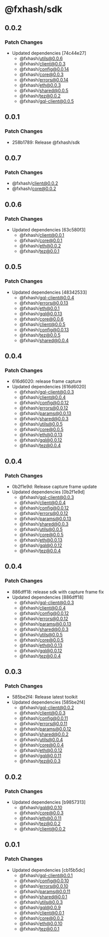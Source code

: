 # @fxhash/sdk

## 0.0.2

### Patch Changes

- Updated dependencies [74c44e27]
  - @fxhash/utils@0.0.6
  - @fxhash/client@0.0.3
  - @fxhash/config@0.0.14
  - @fxhash/core@0.0.3
  - @fxhash/errors@0.0.14
  - @fxhash/eth@0.0.3
  - @fxhash/shared@0.0.5
  - @fxhash/tez@0.0.2
  - @fxhash/gql-client@0.0.5

## 0.0.1

### Patch Changes

- 258b1789: Release @fxhash/sdk

## 0.0.7

### Patch Changes

- @fxhash/client@0.0.2
- @fxhash/core@0.0.2

## 0.0.6

### Patch Changes

- Updated dependencies [63c580f3]
  - @fxhash/client@0.0.1
  - @fxhash/core@0.0.1
  - @fxhash/eth@0.0.2
  - @fxhash/tez@0.0.1

## 0.0.5

### Patch Changes

- Updated dependencies [48342533]
  - @fxhash/gql-client@0.0.4
  - @fxhash/errors@0.0.13
  - @fxhash/eth@0.0.1
  - @fxhash/gql@0.0.13
  - @fxhash/core@0.0.6
  - @fxhash/client@0.0.5
  - @fxhash/config@0.0.13
  - @fxhash/tez@0.0.5
  - @fxhash/shared@0.0.4

## 0.0.4

### Patch Changes

- 616d6020: release frame capture
- Updated dependencies [616d6020]
  - @fxhash/gql-client@0.0.3
  - @fxhash/client@0.0.4
  - @fxhash/config@0.0.12
  - @fxhash/errors@0.0.12
  - @fxhash/params@0.0.13
  - @fxhash/shared@0.0.3
  - @fxhash/utils@0.0.5
  - @fxhash/core@0.0.5
  - @fxhash/eth@0.0.13
  - @fxhash/gql@0.0.12
  - @fxhash/tez@0.0.4

## 0.0.4

### Patch Changes

- 0b2f1e9d: Release capture frame update
- Updated dependencies [0b2f1e9d]
  - @fxhash/gql-client@0.0.3
  - @fxhash/client@0.0.4
  - @fxhash/config@0.0.12
  - @fxhash/errors@0.0.12
  - @fxhash/params@0.0.13
  - @fxhash/shared@0.0.3
  - @fxhash/utils@0.0.5
  - @fxhash/core@0.0.5
  - @fxhash/eth@0.0.13
  - @fxhash/gql@0.0.12
  - @fxhash/tez@0.0.4

## 0.0.4

### Patch Changes

- 886dff18: release sdk with capture frame fix
- Updated dependencies [886dff18]
  - @fxhash/gql-client@0.0.3
  - @fxhash/client@0.0.4
  - @fxhash/config@0.0.12
  - @fxhash/errors@0.0.12
  - @fxhash/params@0.0.13
  - @fxhash/shared@0.0.3
  - @fxhash/utils@0.0.5
  - @fxhash/core@0.0.5
  - @fxhash/eth@0.0.13
  - @fxhash/gql@0.0.12
  - @fxhash/tez@0.0.4

## 0.0.3

### Patch Changes

- 585be2f4: Release latest toolkit
- Updated dependencies [585be2f4]
  - @fxhash/gql-client@0.0.2
  - @fxhash/client@0.0.3
  - @fxhash/config@0.0.11
  - @fxhash/errors@0.0.11
  - @fxhash/params@0.0.12
  - @fxhash/shared@0.0.2
  - @fxhash/utils@0.0.4
  - @fxhash/core@0.0.4
  - @fxhash/eth@0.0.12
  - @fxhash/gql@0.0.11
  - @fxhash/tez@0.0.3

## 0.0.2

### Patch Changes

- Updated dependencies [b9857313]
  - @fxhash/gql@0.0.10
  - @fxhash/core@0.0.3
  - @fxhash/eth@0.0.11
  - @fxhash/tez@0.0.2
  - @fxhash/client@0.0.2

## 0.0.1

### Patch Changes

- Updated dependencies [cb15b5dc]
  - @fxhash/gql-client@0.0.1
  - @fxhash/config@0.0.10
  - @fxhash/errors@0.0.10
  - @fxhash/params@0.0.11
  - @fxhash/shared@0.0.1
  - @fxhash/utils@0.0.3
  - @fxhash/gql@0.0.9
  - @fxhash/client@0.0.1
  - @fxhash/core@0.0.2
  - @fxhash/eth@0.0.10
  - @fxhash/tez@0.0.1
